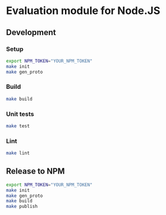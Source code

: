 # Evaluation module for Node.JS

## Development

### Setup

```sh
export NPM_TOKEN="YOUR_NPM_TOKEN"
make init
make gen_proto
```

### Build

```sh
make build
```

### Unit tests

```sh
make test
```

### Lint

```sh
make lint
```

## Release to NPM

```sh
export NPM_TOKEN="YOUR_NPM_TOKEN"
make init
make gen_proto
make build
make publish
```
